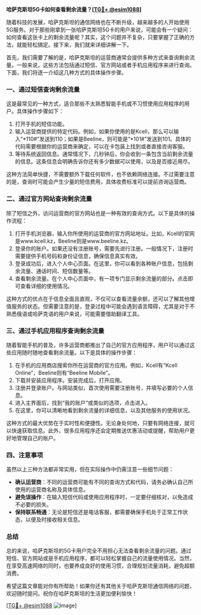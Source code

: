 **哈萨克斯坦5G卡如何查看剩余流量？[[TG💪+ @esim1088](https://t.me/s/esim1088)]**

随着科技的发展，哈萨克斯坦的通信网络也在不断升级，越来越多的人开始使用5G服务。对于那些刚拿到一张哈萨克斯坦5G卡的用户来说，可能会有一个疑问：如何查看这张卡上的剩余流量呢？其实，这个问题并不复杂，只要掌握了正确的方法，就能轻松搞定。接下来，我们就来详细讲解一下。

首先，我们需要了解的是，哈萨克斯坦的运营商通常会提供多种方式来查询剩余流量。一般来说，这些方法包括通过短信、官方网站或者手机应用程序来进行查询。下面，我们将逐一介绍这几种方式的具体操作步骤。

### 一、通过短信查询剩余流量

这是最常见的一种方式，适合那些不太熟悉智能手机或不习惯使用应用程序的用户。具体操作步骤如下：

1. 打开手机的短信功能。
2. 输入运营商提供的特定代码。例如，如果你使用的是Kcell，那么可以输入“*110#”发送到110；如果是Beeline，则可能是“*101#”发送到101。具体的代码需要根据你的运营商来确定，可以在卡包装上找到或者直接咨询客服。
3. 等待系统返回信息。通常情况下，几秒钟后，你会收到一条包含当前剩余流量的信息。这条信息会明确告诉你还有多少数据可以使用，以及是否接近用尽。

这种方法简单快捷，不需要额外下载任何软件，也不依赖网络连接。不过需要注意的是，查询时可能会产生少量的短信费用，具体收费标准可以提前咨询运营商。

### 二、通过官方网站查询剩余流量

除了短信之外，访问运营商的官方网站也是一种有效的查询方式。以下是具体的操作流程：

1. 打开手机浏览器，输入你所使用的运营商的官方网站地址。比如，Kcell的官网是www.kcell.kz，Beeline则是www.beeline.kz。
2. 登录你的账户。如果还没有注册账号，需要先进行注册。一般情况下，注册时需要提供手机号码和身份证信息，确保信息真实有效。
3. 登录成功后，进入个人中心页面。在这里，你可以看到各种账户信息，包括剩余流量、通话时间、短信数量等。
4. 查看剩余流量。在个人中心页面中，有一项专门显示剩余流量的部分。点击即可查看详细的使用情况。

这种方式的优点在于信息全面且直观，不仅可以查看流量余额，还可以了解其他增值服务的状态。但需要注意的是，登录过程中可能会遇到语言障碍，尤其是对于不熟悉俄语或哈萨克语的用户来说，可能需要借助翻译工具。

### 三、通过手机应用程序查询剩余流量

随着智能手机的普及，许多运营商都推出了自己的官方应用程序，用户可以通过这些应用随时随地查看剩余流量。以下是具体的操作步骤：

1. 在手机的应用商店搜索你所在运营商的官方应用。例如，Kcell有“Kcell Online”，Beeline则有“Beeline Mobile”。
2. 下载并安装应用程序。安装完成后，打开应用。
3. 注册并登录账户。与网站类似，首次使用需要注册账号，并填写必要的个人信息。
4. 进入主界面后，找到“我的账户”或类似的选项，点击进入。
5. 在这里，你可以清晰地看到剩余流量的详细信息，以及其他服务的使用状况。

这种方式的最大优势在于实时性和便捷性。无论身处何地，只要有网络连接，就可以快速获取信息。此外，很多应用程序还会定期推送优惠活动或提醒，帮助用户更好地管理自己的账户。

### 四、注意事项

虽然以上三种方法都非常实用，但在实际操作中仍需注意一些细节问题：

- **确认运营商**：不同的运营商可能有不同的查询方式和代码，请务必确认自己所使用的运营商名称及具体信息。
- **避免误操作**：在输入短信代码或使用应用程序时，一定要仔细核对，以免造成不必要的损失。
- **保持联系畅通**：无论是短信还是电话客服，都需要确保手机处于正常工作状态，以便及时接收相关信息。

### 总结

总的来说，哈萨克斯坦的5G卡用户完全不用担心无法查看剩余流量的问题。通过短信、官方网站或是手机应用程序，都可以轻松掌握自己的流量使用情况。当然，在享受高速网络的同时，也要养成良好的使用习惯，合理规划流量消耗，避免超额消费。

希望这篇文章能对你有所帮助！如果你还有其他关于哈萨克斯坦通信网络的问题，欢迎随时提问。祝你在哈萨克斯坦的生活更加便利愉快！

[[TG💪+ @esim1088](https://t.me/s/esim1088) ![Image](https://i.postimg.cc/4NQfJmqS/Snipaste-2025-05-13-00-14-12.png)]